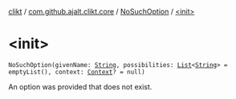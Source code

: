 [clikt](../../index.md) / [com.github.ajalt.clikt.core](../index.md) / [NoSuchOption](index.md) / [&lt;init&gt;](./-init-.md)

# &lt;init&gt;

`NoSuchOption(givenName: `[`String`](https://kotlinlang.org/api/latest/jvm/stdlib/kotlin/-string/index.html)`, possibilities: `[`List`](https://kotlinlang.org/api/latest/jvm/stdlib/kotlin.collections/-list/index.html)`<`[`String`](https://kotlinlang.org/api/latest/jvm/stdlib/kotlin/-string/index.html)`> = emptyList(), context: `[`Context`](../-context/index.md)`? = null)`

An option was provided that does not exist.

